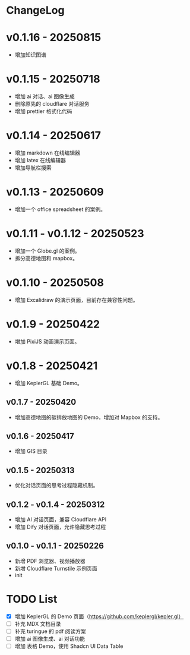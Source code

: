 # ChangeLog

# v0.1.16 - 20250815

- 增加知识图谱

# v0.1.15 - 20250718

- 增加 ai 对话、ai 图像生成
- 删除原先的 cloudflare 对话服务
- 增加 prettier 格式化代码

# v0.1.14 - 20250617

- 增加 markdown 在线编辑器
- 增加 latex 在线编辑器
- 增加导航栏搜索

# v0.1.13 - 20250609

- 增加一个 office spreadsheet 的案例。

# v0.1.11 - v0.1.12 - 20250523

- 增加一个 Globe.gl 的案例。
- 拆分高德地图和 mapbox。

# v0.1.10 - 20250508

- 增加 Excalidraw 的演示页面，目前存在兼容性问题。

# v0.1.9 - 20250422

- 增加 PixiJS 动画演示页面。

# v0.1.8 - 20250421

- 增加 KeplerGL 基础 Demo。

## v0.1.7 - 20250420

- 增加高德地图的碳排放地图的 Demo，增加对 Mapbox 的支持。

## v0.1.6 - 20250417

- 增加 GIS 目录

## v0.1.5 - 20250313

- 优化对话页面的思考过程隐藏机制。

## v0.1.2 - v0.1.4 - 20250312

- 增加 AI 对话页面，兼容 Cloudflare API
- 增加 Dify 对话页面，允许隐藏思考过程

## v0.1.0 - v0.1.1 - 20250226

- 新增 PDF 浏览器、视频播放器
- 新增 Cloudflare Turnstile 示例页面
- init

# TODO List

- [x] 增加 KeplerGL 的 Demo 页面（https://github.com/keplergl/kepler.gl）
- [ ] 补充 MDX 文档目录
- [ ] 补充 turingue 的 pdf 阅读方案
- [ ] 增加 ai 图像生成、ai 对话功能
- [ ] 增加 表格 Demo，使用 Shadcn UI Data Table
